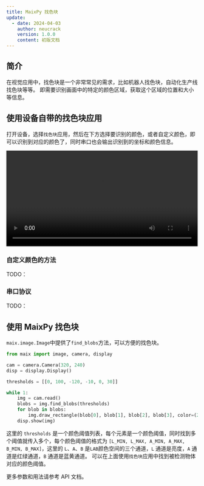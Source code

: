 ```yaml
---
title: MaixPy 找色块
update:
  - date: 2024-04-03
    author: neucrack
    version: 1.0.0
    content: 初版文档
---
```


## 简介

在视觉应用中，找色块是一个非常常见的需求，比如机器人找色块，自动化生产线找色块等等。
即需要识别画面中的特定的颜色区域，获取这个区域的位置和大小等信息。


## 使用设备自带的找色块应用

打开设备，选择`找色块`应用，然后在下方选择要识别的颜色，或者自定义颜色，即可以识别到对应的颜色了，同时串口也会输出识别到的坐标和颜色信息。

<video src="/static/video/find_blobs.mp4" controls="controls" width="100%" height="auto"></video>

### 自定义颜色的方法

TODO：

### 串口协议

TODO：

## 使用 MaixPy 找色块

`maix.image.Image`中提供了`find_blobs`方法，可以方便的找色块。

```python
from maix import image, camera, display

cam = camera.Camera(320, 240)
disp = display.Display()

thresholds = [[0, 100, -120, -10, 0, 30]]

while 1:
    img = cam.read()
    blobs = img.find_blobs(thresholds)
    for blob in blobs:
        img.draw_rectangle(blob[0], blob[1], blob[2], blob[3], color=(255, 0, 0))
    disp.show(img)
```

这里的 `thresholds` 是一个颜色阈值列表，每个元素是一个颜色阈值，同时找到多个阈值就传入多个，每个颜色阈值的格式为 `[L_MIN, L_MAX, A_MIN, A_MAX, B_MIN, B_MAX]`，这里的 `L`、`A`、`B` 是`LAB`颜色空间的三个通道，`L` 通道是亮度，`A` 通道是红绿通道，`B` 通道是蓝黄通道。
可以在上面使用`找色块`应用中找到被检测物体对应的颜色阈值。

更多参数和用法请参考 API 文档。


